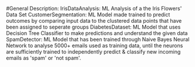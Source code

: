 #General Description:
IrisDataAnalysis:
  ML Analysis of a the Iris Flowers' Data Set
CustomerSegmentation:
  ML Model made trained to predict outcomes by comparing input data to the clustered data points that have been assigned to seperate groups
DiabetesDataset:
   ML Model that uses Decision Tree Classifier to make predictions and understand the given data
SpamDetector:
  ML Model that has been trained through Naive Bayes Neural Network to analyse 5000+ emails used as training data, until the neurons are sufficiently trained to independently predict & classify new incoming emails as 'spam' or 'not spam'.
